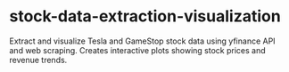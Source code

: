 # stock-data-extraction-visualization
Extract and visualize Tesla and GameStop stock data using yfinance API and web scraping. Creates interactive plots showing stock prices and revenue trends.
